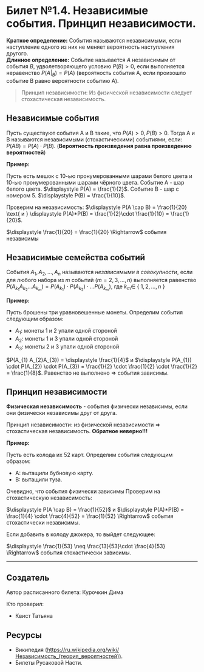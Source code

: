 # Билет №1.4. Независимые события. Принцип независимости.

**Краткое определение:** События называются независимыми, если наступление одного из них не меняет вероятность наступления другого.   
**Длинное определение:** Событие называется $A$ независимым от события $B$, удволетворяющего условию $P(B) > 0$, если выполняется неравенство  $P(A|_B) = P(A)$ (вероятность события А, если произошло событие B равно вероятности событию А).

> Принцип независимости: Из физической независимости следует стохастическая независимость.

## Независимые события

Пусть существуют события A и B такие, что $P(A) > 0, P(B) > 0$. Тогда A и B называются независимыми (стохастическими) событиями, если: $P(AB) = P(A)\cdot P(B)$. (**Вероятность произведения равна произведению вероятностей**)

**Пример:**

Пусть есть мешок с 10-ью пронумерованными шарами белого цвета и 10-ью пронумерованными шарами чёрного цвета.
Событие А - шар белого цвета. $\displaystyle P(A) = \frac{1}{2}$.
Событие B - шар с номером 5. $\displaystyle P(B) = \frac{1}{10}$.

Проверим на независимость:
$\displaystyle P(A \cap B) = \frac{1}{20} \text{ и } \displaystyle P(A)*P(B) = \frac{1}{2}\cdot \frac{1}{10} = \frac{1}{20}$.   

$\displaystyle \frac{1}{20} = \frac{1}{20} \Rightarrow$ события независимы

## Независимые семейства событий

События $A_1, A_2,\dots, A_n$ называются *независимыми в совокупности*, если для любого набора из $m$ событий ($m = 2, 3, \dots, n$) выполняется равенство 
$P(A_{k_1}A_{k_2}\dots A_{k_m}) = P(A_{k_1})\cdot P(A_{k_2})\cdot \dots P(A_{k_m})$, где $k_m \in$ { $1, 2, \dots , n$ }  

**Пример:**

Пусть брошены три уравновешенные монеты. Определим события следующим образом:
 - $A_{1}$: монеты 1 и 2 упали одной стороной
 - $A_{2}$: монеты 1 и 3 упали одной стороной
 - $A_{3}$: монеты 2 и 3 упали одной стороной

$P(A_{1} A_{2}A_{3}) = \displaystyle \frac{1}{4}$ и $\displaystyle P(A_{1}) \cdot P(A_{2}) \cdot P(A_{3}) = \frac{1}{2} \cdot \frac{1}{2} \cdot \frac{1}{2} = \frac{1}{8}$. Равенство не выполнено => события зависимы.

## Принцип независимости
**Физическая независимость** - события физически независимы, если они физически независимы друг от друга. 

Принцип независимости: из физической независимости $\Rightarrow$ стохастическая независимость. **Обратное неверно!!!**

**Пример:**

Пусть есть колода их 52 карт. Определим события следующим образом:
 - A: вытащили бубновую карту.
 - B: вытащили туза.

Очевидно, что события физически зависимы
Проверим на стохастическую независимость:

$\displaystyle P(A \cap B) = \frac{1}{52}$ и $\displaystyle P(A)*P(B) = \frac{1}{4} \cdot \frac{4}{52} = \frac{1}{52} \Rightarrow$ события стохастически независимы.

Если добавить в колоду джокера, то выйдет следующее:

$\displaystyle \frac{1}{53} \neq \frac{13}{53}\cdot \frac{4}{53} \Rightarrow$ события стохастически зависимы.

---
## Создатель

Автор расписанного билета: Курочкин Дима

Кто проверил:
- Квист Татьяна

## Ресурсы
- Википедия (https://ru.wikipedia.org/wiki/Независимость_(теория_вероятностей)).
- Билеты Русаковой Насти.
